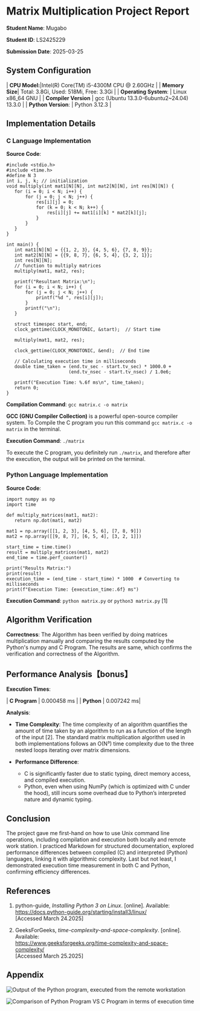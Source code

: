 ﻿
# Matrix Multiplication Project Report

**Student Name**: Mugabo

**Student ID**: LS2425229

**Submission Date**: 2025-03-25


## System Configuration

| **CPU Model:**|Intel(R) Core(TM) i5-4300M CPU @ 2.60GHz  |
| **Memory Size**| Total: 3.8Gi, Used: 518Mi, Free: 3.3Gi |
| **Operating System**: | Linux x86_64 GNU |
| **Compiler Version** | gcc (Ubuntu 13.3.0-6ubuntu2~24.04) 13.3.0 |
| **Python Version**: | Python 3.12.3 |


## Implementation Details
### C Language Implementation
**Source Code**: 
 
 ```
#include <stdio.h>
#include <time.h>
#define N 3
int i, j, k; // initialization
void multiply(int mat1[N][N], int mat2[N][N], int res[N][N]) {
    for (i = 0; i < N; i++) {
        for (j = 0; j < N; j++) {
            res[i][j] = 0;
            for (k = 0; k < N; k++) {
                res[i][j] += mat1[i][k] * mat2[k][j];
            }
        }
    }
}

int main() {
    int mat1[N][N] = {{1, 2, 3}, {4, 5, 6}, {7, 8, 9}};
    int mat2[N][N] = {{9, 8, 7}, {6, 5, 4}, {3, 2, 1}};
    int res[N][N];
    // function to multiply matrices
    multiply(mat1, mat2, res);

    printf("Resultant Matrix:\n");
    for (i = 0; i < N; i++) {
        for (j = 0; j < N; j++) {
            printf("%d ", res[i][j]);
        }
        printf("\n");
    }
    
    struct timespec start, end;
    clock_gettime(CLOCK_MONOTONIC, &start);  // Start time

    multiply(mat1, mat2, res);

    clock_gettime(CLOCK_MONOTONIC, &end);  // End time

    // Calculating execution time in milliseconds
    double time_taken = (end.tv_sec - start.tv_sec) * 1000.0 + 
                        (end.tv_nsec - start.tv_nsec) / 1.0e6;

    printf("Execution Time: %.6f ms\n", time_taken);
    return 0;
}
 ```

**Compilation Command**: `gcc matrix.c -o matrix`

**GCC (GNU Compiler Collection)** is a powerful open-source compiler system. 
To Compile the C program you run this command `gcc matrix.c -o matrix` in the terminal. 

**Execution Command**: `./matrix`

To execute the C program, you definitely run `./matrix`, and therefore after the execution, the output will be printed on the terminal.

### Python Language Implementation
**Source Code**:

 ```
import numpy as np
import time

def multiply_matrices(mat1, mat2):
    return np.dot(mat1, mat2)

mat1 = np.array([[1, 2, 3], [4, 5, 6], [7, 8, 9]])
mat2 = np.array([[9, 8, 7], [6, 5, 4], [3, 2, 1]])

start_time = time.time()
result = multiply_matrices(mat1, mat2)
end_time = time.perf_counter()

print("Results Matrix:")
print(result)
execution_time = (end_time - start_time) * 1000  # Converting to milliseconds
print(f"Execution Time: {execution_time:.6f} ms")
```

**Execution Command**: `python matrix.py` or `python3 matrix.py` [1]

## Algorithm Verification

**Correctness**: The Algorithm has been verified by doing matrices multiplication manually and comparing the results computed by the Python's numpy and C Program. The results are same, which confirms the verification and correctness of the Algorithm.

## Performance Analysis【bonus】

**Execution Times**:

| **C Program** | 0.000458 ms |
| **Python** | 0.007242 ms|

**Analysis**: 

 - **Time Complexity**: The time complexity of an algorithm quantifies the amount of time taken by an algorithm to run as a function of the length of the input [2]. The standard matrix multiplication algorithm used in both implementations follows an O(N³) time complexity due to the three nested loops iterating over matrix dimensions.
 
 -   **Performance Difference**:
        -   C is significantly faster due to static typing, direct memory access, and compiled execution.
        - Python, even when using NumPy (which is optimized with C under the hood), still incurs some overhead due to Python’s interpreted nature and dynamic typing.

## Conclusion
The project gave me first-hand on how to use Unix command line operations, including compilation and execution both locally and remote work station. I practiced Markdown for structured documentation, explored performance differences between compiled (C) and interpreted (Python) languages, linking it with algorithmic complexity. Last but not least, I demonstrated execution time measurement in both C and Python, confirming efficiency differences.

## References
1. python-guide, *Installing Python 3 on Linux*. [online]. Available:  
https://docs.python-guide.org/starting/install3/linux/  
[Accessed March 24.2025]

2. GeeksForGeeks, *time-complexity-and-space-complexity*. [online]. Available:  
https://www.geeksforgeeks.org/time-complexity-and-space-complexity/  
[Accessed March 25.2025]

## Appendix
![Output of the Python program, executed from the remote workstation](https://scontent-hkg4-1.xx.fbcdn.net/v/t39.30808-6/486621170_2982769485205219_5271737741796030883_n.jpg?_nc_cat=108&ccb=1-7&_nc_sid=127cfc&_nc_ohc=xfVKPitObFwQ7kNvgHw8xgH&_nc_oc=Admr04J0yUCBJU39MrM8vI6aMo3UMFXEOkO3dYVkMvXtl1ND_Q5VvZ3yrJ0KG1ZYm34&_nc_zt=23&_nc_ht=scontent-hkg4-1.xx&_nc_gid=teQUQ48lo5RLox8D1X6TuQ&oh=00_AYGnp70oo79SdBNUXL0ACuR6z1j5b037iiOFfjXSOVH_NA&oe=67E8456B)



![Comparison of Python Program VS C Program in terms of execution time](https://scontent-hkg4-1.xx.fbcdn.net/v/t39.30808-6/486490840_2982764691872365_5315368710483007292_n.jpg?_nc_cat=110&ccb=1-7&_nc_sid=127cfc&_nc_ohc=DYsc9hwBLl8Q7kNvgEwGSXo&_nc_zt=23&_nc_ht=scontent-hkg4-1.xx&_nc_gid=JA7N_8Y09v3KGSdC2l6u1w&oh=00_AYGS9qvezvecSQg1UpG1n0VMY5ORbaP8vFPyuGyTtTEzzA&oe=67E825FB)


